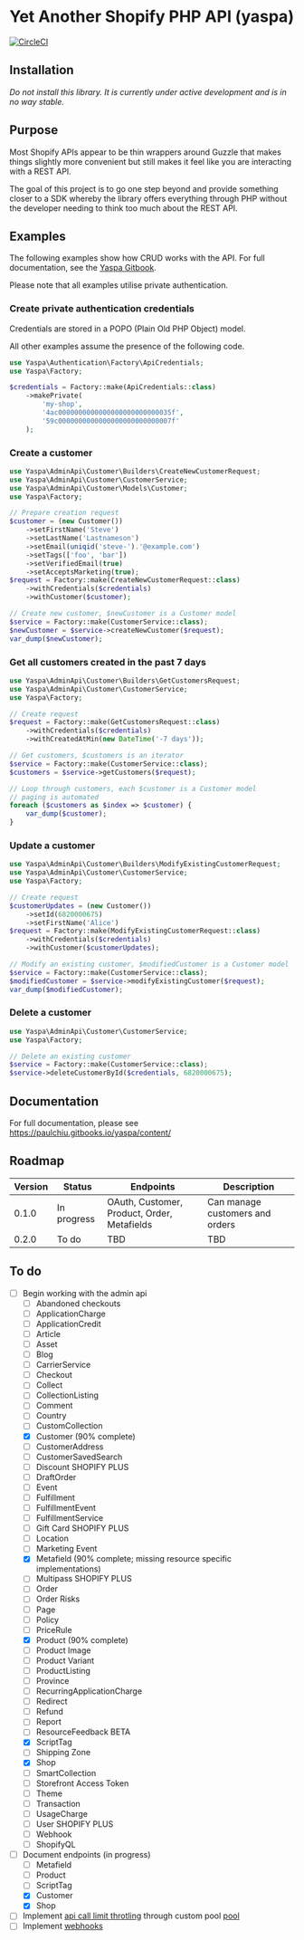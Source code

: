 # Yet Another Shopify PHP API (yaspa)

[![CircleCI](https://circleci.com/gh/paulchiu/yaspa/tree/master.svg?style=svg)](https://circleci.com/gh/paulchiu/yaspa/tree/master)

## Installation

*Do not install this library. It is currently under active development
and is in no way stable.*

## Purpose

Most Shopify APIs appear to be thin wrappers around Guzzle that makes things
slightly more convenient but still makes it feel like you are interacting with a
REST API.

The goal of this project is to go one step beyond and provide something closer
to a SDK whereby the library offers everything through PHP without the developer
needing to think too much about the REST API.

## Examples

The following examples show how CRUD works with the API. For full documentation,
see the [Yaspa Gitbook][docs].

Please note that all examples utilise private authentication.

### Create private authentication credentials

Credentials are stored in a POPO (Plain Old PHP Object) model.

All other examples assume the presence of the following code.

```php
use Yaspa\Authentication\Factory\ApiCredentials;
use Yaspa\Factory;

$credentials = Factory::make(ApiCredentials::class)
    ->makePrivate(
        'my-shop',
        '4ac0000000000000000000000000035f',
        '59c0000000000000000000000000007f'
    );
```

### Create a customer

```php
use Yaspa\AdminApi\Customer\Builders\CreateNewCustomerRequest;
use Yaspa\AdminApi\Customer\CustomerService;
use Yaspa\AdminApi\Customer\Models\Customer;
use Yaspa\Factory;

// Prepare creation request
$customer = (new Customer())
    ->setFirstName('Steve')
    ->setLastName('Lastnameson')
    ->setEmail(uniqid('steve-').'@example.com')
    ->setTags(['foo', 'bar'])
    ->setVerifiedEmail(true)
    ->setAcceptsMarketing(true);
$request = Factory::make(CreateNewCustomerRequest::class)
    ->withCredentials($credentials)
    ->withCustomer($customer);

// Create new customer, $newCustomer is a Customer model
$service = Factory::make(CustomerService::class);
$newCustomer = $service->createNewCustomer($request);
var_dump($newCustomer);
```

### Get all customers created in the past 7 days

```php
use Yaspa\AdminApi\Customer\Builders\GetCustomersRequest;
use Yaspa\AdminApi\Customer\CustomerService;
use Yaspa\Factory;

// Create request
$request = Factory::make(GetCustomersRequest::class)
    ->withCredentials($credentials)
    ->withCreatedAtMin(new DateTime('-7 days'));

// Get customers, $customers is an iterator
$service = Factory::make(CustomerService::class);
$customers = $service->getCustomers($request);

// Loop through customers, each $customer is a Customer model
// paging is automated
foreach ($customers as $index => $customer) {
    var_dump($customer);
}
```

### Update a customer

```php
use Yaspa\AdminApi\Customer\Builders\ModifyExistingCustomerRequest;
use Yaspa\AdminApi\Customer\CustomerService;
use Yaspa\Factory;

// Create request
$customerUpdates = (new Customer())
    ->setId(6820000675)
    ->setFirstName('Alice')
$request = Factory::make(ModifyExistingCustomerRequest::class)
    ->withCredentials($credentials)
    ->withCustomer($customerUpdates);

// Modify an existing customer, $modifiedCustomer is a Customer model
$service = Factory::make(CustomerService::class);
$modifiedCustomer = $service->modifyExistingCustomer($request);
var_dump($modifiedCustomer);
```

### Delete a customer

```php
use Yaspa\AdminApi\Customer\CustomerService;
use Yaspa\Factory;

// Delete an existing customer
$service = Factory::make(CustomerService::class);
$service->deleteCustomerById($credentials, 6820000675);
```

## Documentation

For full documentation, please see https://paulchiu.gitbooks.io/yaspa/content/

[docs]: https://paulchiu.gitbooks.io/yaspa/content/

## Roadmap

|Version|Status|Endpoints|Description|
|-------|------|---------|-----------|
|0.1.0|In progress|OAuth, Customer, Product, Order, Metafields|Can manage customers and orders|
|0.2.0|To do|TBD|TBD|

## To do

- [ ] Begin working with the admin api
    - [ ] Abandoned checkouts
    - [ ] ApplicationCharge
    - [ ] ApplicationCredit
    - [ ] Article
    - [ ] Asset
    - [ ] Blog
    - [ ] CarrierService
    - [ ] Checkout
    - [ ] Collect
    - [ ] CollectionListing
    - [ ] Comment
    - [ ] Country
    - [ ] CustomCollection
    - [x] Customer (90% complete)
    - [ ] CustomerAddress
    - [ ] CustomerSavedSearch
    - [ ] Discount SHOPIFY PLUS
    - [ ] DraftOrder
    - [ ] Event
    - [ ] Fulfillment
    - [ ] FulfillmentEvent
    - [ ] FulfillmentService
    - [ ] Gift Card SHOPIFY PLUS
    - [ ] Location
    - [ ] Marketing Event
    - [x] Metafield (90% complete; missing resource specific implementations)
    - [ ] Multipass SHOPIFY PLUS
    - [ ] Order
    - [ ] Order Risks
    - [ ] Page
    - [ ] Policy
    - [ ] PriceRule
    - [x] Product (90% complete)
    - [ ] Product Image
    - [ ] Product Variant
    - [ ] ProductListing
    - [ ] Province
    - [ ] RecurringApplicationCharge
    - [ ] Redirect
    - [ ] Refund
    - [ ] Report
    - [ ] ResourceFeedback BETA
    - [x] ScriptTag
    - [ ] Shipping Zone
    - [x] Shop
    - [ ] SmartCollection
    - [ ] Storefront Access Token
    - [ ] Theme
    - [ ] Transaction
    - [ ] UsageCharge
    - [ ] User SHOPIFY PLUS
    - [ ] Webhook
    - [ ] ShopifyQL
- [ ] Document endpoints (in progress)
    - [ ] Metafield
    - [ ] Product
    - [ ] ScriptTag
    - [x] Customer
    - [x] Shop
- [ ] Implement [api call limit throtling][acl] through custom pool [pool][gpool]
- [ ] Implement [webhooks][whs]

[acl]: https://help.shopify.com/api/getting-started/api-call-limit
[gpool]: http://docs.guzzlephp.org/en/stable/quickstart.html#concurrent-requests
[whs]: https://help.shopify.com/api/getting-started/webhooks
